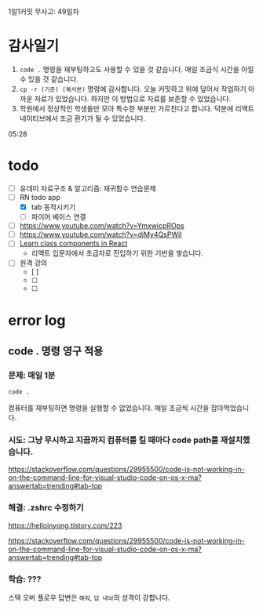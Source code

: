 1일1커밋 무사고: 49일차

# 감사일기

1. `code .` 명령을 재부팅하고도 사용할 수 있을 것 같습니다. 매일 조금식 시간을 아낄 수 있을 것 같습니다.
2. `cp -r (기준) (복사본)` 명령에 감사합니다. 오늘 커밋하고 위에 덮어서 작업하기 아까운 자료가 있었습니다. 하지만 이 방법으로 자료를 보존할 수 있었습니다.
3. 학원에서 정상적인 학생들만 모아 특수한 부분만 가르친다고 합니다. 덕분에 리액트 네이티브에서 조금 환기가 될 수 있었습니다.

05:28

# todo

- [ ] 유데미 자료구조 & 알고리즘: 재귀함수 연습문제
- [ ] RN todo app
  - [x] tab 동작시키기
  - [ ] 파이어 베이스 연결
- [ ] https://www.youtube.com/watch?v=YmxwicpROps
- [ ] https://www.youtube.com/watch?v=djMy4QsPWiI
- [ ] [Learn class components in React](https://scrimba.com/learn/classcomponents)
  - 리액트 입문자에서 초급자로 진입하기 위한 기반을 쌓습니다.
- [ ] 원격 강의
  - [ ]
  - [ ]
  - [ ]

# error log

## code . 명령 영구 적용

### 문제: 매일 1분

```sh
code .
```

컴퓨터를 재부팅하면 명령을 실행할 수 없었습니다. 매일 조금씩 시간을 잡아먹었습니다.

### 시도: 그냥 무시하고 지끔까지 컴퓨터를 킬 때마다 code path를 재설치했습니다.

https://stackoverflow.com/questions/29955500/code-is-not-working-in-on-the-command-line-for-visual-studio-code-on-os-x-ma?answertab=trending#tab-top

### 해결: .zshrc 수정하기

https://helloinyong.tistory.com/223

https://stackoverflow.com/questions/29955500/code-is-not-working-in-on-the-command-line-for-visual-studio-code-on-os-x-ma?answertab=trending#tab-top

### 학습: ???

스택 오버 플로우 답변은 `해줘`, `답 내놔`의 성격이 강합니다.
